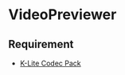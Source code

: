 # VideoPreviewer

## Requirement
* [K-Lite Codec Pack](https://files3.codecguide.com/K-Lite_Codec_Pack_1535_Full.exe)